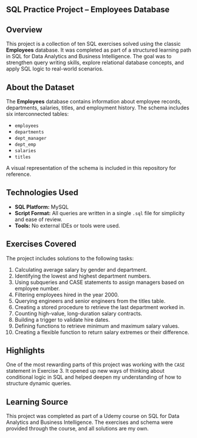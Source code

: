 ## SQL Practice Project – Employees Database

## Overview

This project is a collection of ten SQL exercises solved using the classic **Employees** database. It was completed as part of a structured learning path in SQL for Data Analytics and Business Intelligence. The goal was to strengthen query writing skills, explore relational database concepts, and apply SQL logic to real-world scenarios.

## About the Dataset

The **Employees** database contains information about employee records, departments, salaries, titles, and employment history. The schema includes six interconnected tables:

- `employees`
- `departments`
- `dept_manager`
- `dept_emp`
- `salaries`
- `titles`

A visual representation of the schema is included in this repository for reference.

## Technologies Used

- **SQL Platform:** MySQL
- **Script Format:** All queries are written in a single `.sql` file for simplicity and ease of review.
- **Tools:** No external IDEs or tools were used.

## Exercises Covered

The project includes solutions to the following tasks:

1. Calculating average salary by gender and department.
2. Identifying the lowest and highest department numbers.
3. Using subqueries and CASE statements to assign managers based on employee number.
4. Filtering employees hired in the year 2000.
5. Querying engineers and senior engineers from the titles table.
6. Creating a stored procedure to retrieve the last department worked in.
7. Counting high-value, long-duration salary contracts.
8. Building a trigger to validate hire dates.
9. Defining functions to retrieve minimum and maximum salary values.
10. Creating a flexible function to return salary extremes or their difference.

## Highlights

One of the most rewarding parts of this project was working with the `CASE` statement in Exercise 3. It opened up new ways of thinking about conditional logic in SQL and helped deepen my understanding of how to structure dynamic queries.

## Learning Source

This project was completed as part of a Udemy course on SQL for Data Analytics and Business Intelligence. The exercises and schema were provided through the course, and all solutions are my own.
